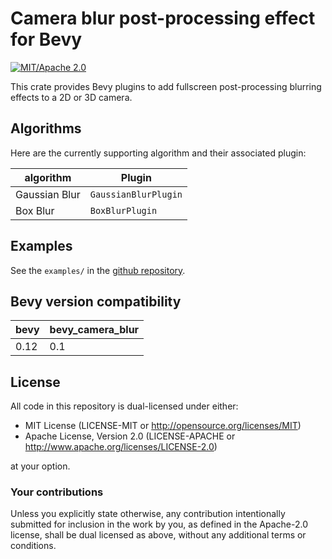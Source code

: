 # Camera blur post-processing effect for Bevy

[![MIT/Apache 2.0](https://img.shields.io/badge/license-MIT%2FApache-blue.svg)](https://github.com/Jondolf/bevy_xpbd#license)

This crate provides Bevy plugins to add fullscreen post-processing blurring effects to a 2D or 3D camera.

## Algorithms

Here are the currently supporting algorithm and their associated plugin:

| algorithm | Plugin |
|-----------| ------ |
| Gaussian Blur | `GaussianBlurPlugin` |
| Box Blur | `BoxBlurPlugin` |

## Examples

See the `examples/` in the [github repository](https://github.com/borisboutillier/bevy_camera_blur).

## Bevy version compatibility

|bevy|bevy\_camera\_blur|
|----|---|
|0.12|0.1|


## License

All code in this repository is dual-licensed under either:

- MIT License (LICENSE-MIT or http://opensource.org/licenses/MIT)
- Apache License, Version 2.0 (LICENSE-APACHE or http://www.apache.org/licenses/LICENSE-2.0)

at your option.

### Your contributions

Unless you explicitly state otherwise, any contribution intentionally submitted for inclusion in the
work by you, as defined in the Apache-2.0 license, shall be dual licensed as above, without any
additional terms or conditions.